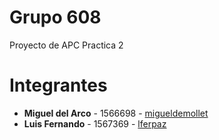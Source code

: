 # Grupo 608
Proyecto de APC Practica 2

# Integrantes
* **Miguel del Arco** - 1566698 - [migueldemollet](https://github.com/migueldemollet)
* **Luis Fernando** - 1567369 - [lferpaz](https://github.com/lferpaz) 
